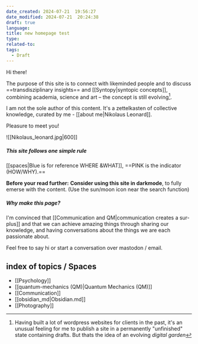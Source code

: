 ```yaml
---
date_created: 2024-07-21  19:56:27
date_modified: 2024-07-21  20:24:38
draft: true
language: 
title: new homepage test
type: 
related-to: 
tags:
  - Draft
---
```


Hi there!

The purpose of this site is to connect with likeminded people and to discuss ==transdisziplinary insights== and [[Syntopy|syntopic concepts]], combining academia, science and art – the concept is still evolving[^1]. 

I am not the sole author of this content. It's a zettelkasten of collective knowledge, curated by me - [[about me|Nikolaus Leonard]].

Pleasure to meet you!

![[Nikolaus_leonard.jpg|600]]

##### This site follows one simple rule
[[spaces|Blue is for reference WHERE &WHAT]], ==PINK is the indicator (HOW/WHY).==

**Before your read further:** **Consider using this site in darkmode**, to fully emerse with the content. (Use the sun/moon icon near the search function)

##### Why make this page?

I'm convinced that [[Communication and QM|communication creates a sur-plus]] and that we can achieve amazing things through sharing our knowledge, and having conversations about the things we are each passionate about.

Feel free to say hi or start a conversation over mastodon / email.

## index of topics / Spaces

- [[Psychology]]
- [[quantum-mechanics (QM)|Quantum Mechanics (QM)]] 
- [[Communication]]
- [[obsidian_md|Obsidian.md]]
- [[Photography]]

[^1]: Having built a lot of wordpress websites for clients in the past, it's an unusual feeling for me to publish a site in a permanently "unfinished" state containing drafts. But thats the idea of an evolving *digital garden*